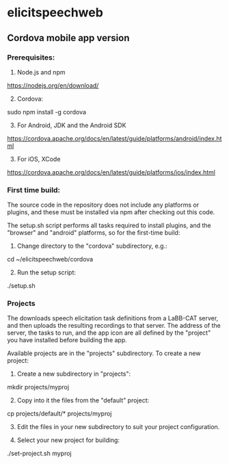 # elicitspeechweb
## Cordova mobile app version

### Prerequisites:

1. Node.js and npm

 https://nodejs.org/en/download/
 
2. Cordova:

 sudo npm install -g cordova
 
3. For Android, JDK and the Android SDK

 https://cordova.apache.org/docs/en/latest/guide/platforms/android/index.html
 
3. For iOS, XCode

 https://cordova.apache.org/docs/en/latest/guide/platforms/ios/index.html

### First time build:

The source code in the repository does not include any platforms or
plugins, and these must be installed via npm after checking out this
code.

The setup.sh script performs all tasks required to install plugins,
and the "browser" and "android" platforms, so for the first-time
build:

1. Change directory to the "cordova" subdirectory, e.g.:

 cd ~/elicitspeechweb/cordova

2. Run the setup script:

 ./setup.sh

### Projects

The downloads speech elicitation task definitions from a LaBB-CAT
server, and then uploads the resulting recordings to that server. The
address of the server, the tasks to run, and the app icon are all
defined by the "project" you have installed before building the app.

Available projects are in the "projects" subdirectory. To create a new
project:

1. Create a new subdirectory in "projects":

 mkdir projects/myproj

2. Copy into it the files from the "default" project:

 cp projects/default/* projects/myproj

3. Edit the files in your new subdirectory to suit your project
configuration.

4. Select your new project for building:

 ./set-project.sh myproj



